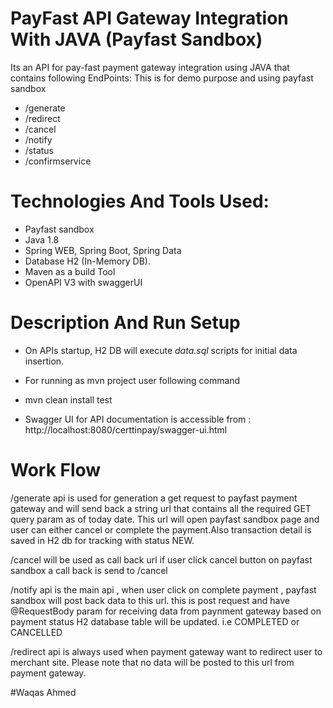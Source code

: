 # PayFast API Gateway Integration With JAVA (Payfast Sandbox)

Its an API for pay-fast payment gateway integration using JAVA that contains following EndPoints: This is for demo purpose and using payfast sandbox
- /generate
- /redirect 
- /cancel 
- /notify
- /status
- /confirmservice

# Technologies And Tools Used:
* Payfast sandbox
* Java 1.8
* Spring WEB, Spring Boot, Spring Data
* Database H2 (In-Memory DB).
* Maven as a build Tool
* OpenAPI V3 with swaggerUI 

# Description And Run Setup

- On APIs startup, H2 DB will execute *data.sql* scripts for initial data insertion.
  
- For running as mvn project user following command

- mvn clean install test
  
- Swagger UI for API documentation is accessible from : 
http://localhost:8080/certtinpay/swagger-ui.html
  
# Work Flow

/generate api is used for generation a get request to payfast payment gateway and will send back a string url that contains all the required GET query param as of today date. This url will open payfast sandbox page and user can either cancel or complete the payment.Also transaction detail is saved in H2 db for tracking with status NEW.

/cancel will be used as call back url if user click cancel button on payfast sandbox a call back is send to /cancel

/notify api is the main api , when user click on complete payment , payfast sandbox will post back data to this url. this is post request and have @RequestBody param for receiving data from paynment gateway based on payment status H2 database table will be updated. i.e COMPLETED or CANCELLED

/redirect api is always used when payment gateway want to redirect user to merchant site. Please note that no data will be posted to this url from payment gateway.

#Waqas Ahmed
 